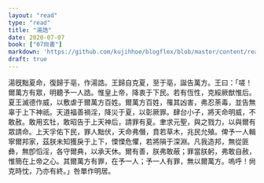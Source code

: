```yaml
---
layout: "read"
type: "read"
title: "湯誥"
date: 2020-07-07
book: ["07尙書"]
markdown: 'https://github.com/kujihhoe/blogflex/blob/master/content/read/07-尙書/012-湯誥.md'
draft: true
---
```


湯旣黜夏命，復歸于亳，作<v>湯誥</v>。王歸自克夏，至于亳，誕告萬方。王曰：「嗟！爾萬方有眾，明聽予一人誥。惟皇上帝，降衷于下民。若有恆性，克綏厥猷惟后。夏王滅德作威，以敷虐于爾萬方百姓。爾萬方百姓，罹其凶害，弗忍荼毒，並告無辜于上下神祇。天道福善禍淫，降災于夏，以彰厥罪。肆台小子，將天命明威，不敢赦。敢用玄牡，敢昭告于上天神后，請罪有夏。聿求元聖，與之戮力，以與爾有眾請命。上天孚佑下民，罪人黜伏，天命弗僭，賁若草木，兆民允殖。俾予一人輯寧爾邦家，茲朕未知獲戾于上下，慄慄危懼，若將隕于深淵。凡我造邦，無從匪彝，無卽慆淫，各守爾典，以承天休。爾有善，朕弗敢蔽；罪當朕躬，弗敢自赦，惟簡在上帝之心。其爾萬方有罪，在予一人；予一人有罪，無以爾萬方。嗚呼！尙克時忱，乃亦有終。」咎單作<v>明居</v>。
